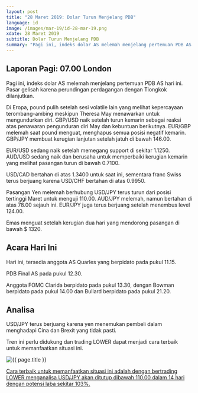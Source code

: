 ```yaml
---
layout: post
title: "28 Maret 2019: Dolar Turun Menjelang PDB" 
language: id
image: /images/mar-19/id-28-mar-19.png
xdate: 28 Maret 2019
subtitle: Dolar Turun Menjelang PDB
summary: "Pagi ini, indeks dolar AS melemah menjelang pertemuan PDB AS hari ini. Pasar gelisah karena perundingan perdagangan dengan Tiongkok dilanjutkan."
---
```

## Laporan Pagi: 07.00 London

Pagi ini, indeks dolar AS melemah menjelang pertemuan PDB AS hari ini. Pasar gelisah karena perundingan perdagangan dengan Tiongkok dilanjutkan.

Di Eropa, pound pulih setelah sesi volatile lain yang melihat kepercayaan terombang-ambing meskipun Theresa May menawarkan untuk mengundurkan diri. GBP/USD naik setelah turun kemarin sebagai reaksi atas penawaran pengunduran diri May dan kebuntuan berikutnya. EUR/GBP melemah saat pound menguat, menghapus semua posisi negatif kemarin. GBP/JPY membuat kerugian lanjutan setelah jatuh di bawah 146.00.

EUR/USD sedang naik setelah memegang support di sekitar 1.1250. AUD/USD sedang naik dan berusaha untuk memperbaiki kerugian kemarin yang melihat pasangan turun di bawah 0.7100.

USD/CAD bertahan di atas 1.3400 untuk saat ini, sementara franc Swiss terus berjuang karena USD/CHF bertahan di atas 0.9950.

Pasangan Yen melemah berhubung USD/JPY terus turun dari posisi tertinggi Maret untuk menguji 110.00. AUD/JPY melemah, namun bertahan di atas 78.00 sejauh ini. EUR/JPY juga terus berjuang setelah menembus level 124.00.

Emas menguat setelah kerugian dua hari yang mendorong pasangan di bawah $ 1320.

## Acara Hari Ini

Hari ini, tersedia anggota AS Quarles yang berpidato pada pukul 11.15.

PDB Final AS pada pukul 12.30.

Anggota FOMC Clarida berpidato pada pukul 13.30, dengan Bowman berpidato pada pukul 14.00 dan Bullard berpidato pada pukul 21.20.

## Analisa

USD/JPY terus berjuang karena yen menemukan pembeli dalam menghadapi Cina dan Brexit yang tidak pasti.

Tren ini perlu didukung dan trading LOWER dapat menjadi cara terbaik untuk memanfaatkan situasi ini.

<img src="{{ site.url }}/images/mar-19/id-27-mar-19.png" alt="{{ page.title }}" title="{{ page.title }}">

<a href="%LINK%%?currency=IDR&market=forex&underlying=frxUSDJPY&formname=higherlower&duration_amount=14&duration_units=d&amount=10&amount_type=stake&expiry_type=duration&barrier=110.00" target="_blank" rel="noopener noreferrer nofollow">Cara terbaik untuk memanfaatkan situasi ini adalah dengan bertrading LOWER menganalisa USD/JPY akan ditutup dibawah 110.00 dalam 14 hari dengan potensi laba sekitar 103%.</a>
